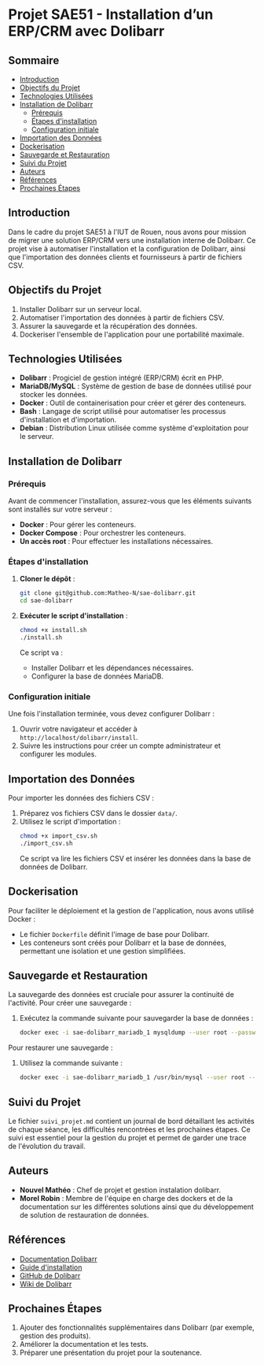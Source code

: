 
# Projet SAE51 - Installation d’un ERP/CRM avec Dolibarr

## Sommaire
- [Introduction](#introduction)
- [Objectifs du Projet](#objectifs-du-projet)
- [Technologies Utilisées](#technologies-utilisées)
- [Installation de Dolibarr](#installation-de-dolibarr)
  - [Prérequis](#prérequis)
  - [Étapes d'installation](#étapes-dinstallation)
  - [Configuration initiale](#configuration-initiale)
- [Importation des Données](#importation-des-données)
- [Dockerisation](#dockerisation)
- [Sauvegarde et Restauration](#sauvegarde-et-restauration)
- [Suivi du Projet](#suivi-du-projet)
- [Auteurs](#auteurs)
- [Références](#références)
- [Prochaines Étapes](#prochaines-étapes)

## Introduction
Dans le cadre du projet SAE51 à l'IUT de Rouen, nous avons pour mission de migrer une solution ERP/CRM vers une installation interne de Dolibarr. Ce projet vise à automatiser l'installation et la configuration de Dolibarr, ainsi que l'importation des données clients et fournisseurs à partir de fichiers CSV. 

## Objectifs du Projet
1. Installer Dolibarr sur un serveur local.
2. Automatiser l'importation des données à partir de fichiers CSV.
3. Assurer la sauvegarde et la récupération des données.
4. Dockeriser l'ensemble de l'application pour une portabilité maximale.

## Technologies Utilisées
- **Dolibarr** : Progiciel de gestion intégré (ERP/CRM) écrit en PHP.
- **MariaDB/MySQL** : Système de gestion de base de données utilisé pour stocker les données.
- **Docker** : Outil de containerisation pour créer et gérer des conteneurs.
- **Bash** : Langage de script utilisé pour automatiser les processus d'installation et d'importation.
- **Debian** : Distribution Linux utilisée comme système d'exploitation pour le serveur.

## Installation de Dolibarr

### Prérequis
Avant de commencer l'installation, assurez-vous que les éléments suivants sont installés sur votre serveur :
- **Docker** : Pour gérer les conteneurs.
- **Docker Compose** : Pour orchestrer les conteneurs.
- **Un accès root** : Pour effectuer les installations nécessaires.

### Étapes d'installation
1. **Cloner le dépôt** :
   ```bash
   git clone git@github.com:Matheo-N/sae-dolibarr.git
   cd sae-dolibarr
   ```

2. **Exécuter le script d'installation** :
   ```bash
   chmod +x install.sh
   ./install.sh
   ```
   Ce script va :
   - Installer Dolibarr et les dépendances nécessaires.
   - Configurer la base de données MariaDB.

### Configuration initiale
Une fois l'installation terminée, vous devez configurer Dolibarr :
1. Ouvrir votre navigateur et accéder à `http://localhost/dolibarr/install`.
2. Suivre les instructions pour créer un compte administrateur et configurer les modules.

## Importation des Données
Pour importer les données des fichiers CSV :
1. Préparez vos fichiers CSV dans le dossier `data/`.
2. Utilisez le script d'importation :
   ```bash
   chmod +x import_csv.sh
   ./import_csv.sh
   ```
   Ce script va lire les fichiers CSV et insérer les données dans la base de données de Dolibarr.

## Dockerisation
Pour faciliter le déploiement et la gestion de l'application, nous avons utilisé Docker :
- Le fichier `Dockerfile` définit l'image de base pour Dolibarr.
- Les conteneurs sont créés pour Dolibarr et la base de données, permettant une isolation et une gestion simplifiées.

## Sauvegarde et Restauration
La sauvegarde des données est cruciale pour assurer la continuité de l'activité. Pour créer une sauvegarde :
1. Exécutez la commande suivante pour sauvegarder la base de données :
   ```bash
   docker exec -i sae-dolibarr_mariadb_1 mysqldump --user root --password=root dolibarr > backup.csv
   ```

Pour restaurer une sauvegarde :
1. Utilisez la commande suivante :
   ```bash
   docker exec -i sae-dolibarr_mariadb_1 /usr/bin/mysql --user root --password=root dolibarr < backup.csv
   ```

## Suivi du Projet
Le fichier `suivi_projet.md` contient un journal de bord détaillant les activités de chaque séance, les difficultés rencontrées et les prochaines étapes. Ce suivi est essentiel pour la gestion du projet et permet de garder une trace de l'évolution du travail.

## Auteurs
- **Nouvel Mathéo** : Chef de projet et gestion instalation dolibarr.
- **Morel Robin** : Membre de l'équipe en charge des dockers et de la documentation sur les différentes solutions ainsi que du développement de solution de restauration de données.

## Références
- [Documentation Dolibarr](https://www.dolibarr.org/)
- [Guide d'installation](https://all-it-network.com/installer-dolibar/)
- [GitHub de Dolibarr](https://github.com/Dolibarr/dolibarr/)
- [Wiki de Dolibarr](https://wiki.dolibarr.org/)

## Prochaines Étapes
1. Ajouter des fonctionnalités supplémentaires dans Dolibarr (par exemple, gestion des produits).
2. Améliorer la documentation et les tests.
3. Préparer une présentation du projet pour la soutenance.
